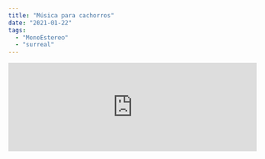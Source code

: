 ```yaml
---
title: "Música para cachorros"
date: "2021-01-22"
tags: 
  - "MonoEstereo"
  - "surreal"
---
```


<iframe src="https://anchor.fm/monoestereo/embed/episodes/Msica-para-cachorros-ehiuus" height="180px" width="100%" frameborder="0" scrolling="no" style="width:100%; height:180px;"></iframe>
